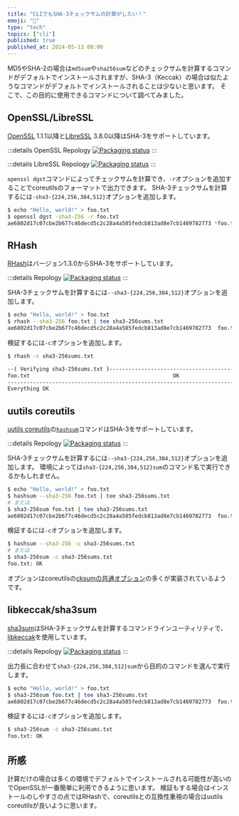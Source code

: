 ```yaml
---
title: "CLIでもSHA-3チェックサムの計算がしたい！"
emoji: "🔏"
type: "tech"
topics: ["cli"]
published: true
published_at: 2024-05-13 08:00
---
```


MD5やSHA-2の場合は`md5sum`や`sha256sum`などのチェックサムを計算するコマンドがデフォルトでインストールされますが、SHA-3（Keccak）の場合は似たようなコマンドがデフォルトでインストールされることは少ないと思います。
そこで、この目的に使用できるコマンドについて調べてみました。

## OpenSSL/LibreSSL

[OpenSSL](https://www.openssl.org/) 1.1.1以降と[LibreSSL](https://www.libressl.org/) 3.8.0以降はSHA-3をサポートしています。

:::details OpenSSL Repology
[![Packaging status](https://repology.org/badge/vertical-allrepos/openssl.svg?columns=3)](https://repology.org/project/openssl/versions)
:::

:::details LibreSSL Repology
[![Packaging status](https://repology.org/badge/vertical-allrepos/libressl.svg?columns=3)](https://repology.org/project/libressl/versions)
:::

`openssl dgst`コマンドによってチェックサムを計算でき、`-r`オプションを追加することでcoreutilsのフォーマットで出力できます。
SHA-3チェックサムを計算するには`-sha3-{224,256,384,512}`オプションを追加します。

```sh
$ echo "Hello, world!" > foo.txt
$ openssl dgst -sha3-256 -r foo.txt
ae6802d17c07cbe2b677c46decd5c2c28a4a585fedcb813ad8e7cb1469782773 *foo.txt
```

## RHash

[RHash](https://rhash.sourceforge.io/)はバージョン1.3.0からSHA-3をサポートしています。

:::details Repology
[![Packaging status](https://repology.org/badge/vertical-allrepos/rhash.svg?columns=3)](https://repology.org/project/rhash/versions)
:::

SHA-3チェックサムを計算するには`--sha3-{224,256,384,512}`オプションを追加します。

```sh
$ echo "Hello, world!" > foo.txt
$ rhash --sha3-256 foo.txt | tee sha3-256sums.txt
ae6802d17c07cbe2b677c46decd5c2c28a4a585fedcb813ad8e7cb1469782773  foo.txt
```

検証するには`-c`オプションを追加します。

```sh
$ rhash -c sha3-256sums.txt

--( Verifying sha3-256sums.txt )------------------------------------------------
foo.txt                                             OK
--------------------------------------------------------------------------------
Everything OK
```

## uutils coreutils

[uutils coreutils](https://uutils.github.io/coreutils/)の[`hashsum`](https://uutils.github.io/coreutils/docs/utils/hashsum.html)コマンドはSHA-3をサポートしています。

:::details Repology
[![Packaging status](https://repology.org/badge/vertical-allrepos/uutils-coreutils.svg?columns=3)](https://repology.org/project/uutils-coreutils/versions)
:::

SHA-3チェックサムを計算するには`--sha3-{224,256,384,512}`オプションを追加します。
環境によっては`sha3-{224,256,384,512}sum`のコマンド名で実行できるかもしれません。

```sh
$ echo "Hello, world!" > foo.txt
$ hashsum --sha3-256 foo.txt | tee sha3-256sums.txt
# または
$ sha3-256sum foo.txt | tee sha3-256sums.txt
ae6802d17c07cbe2b677c46decd5c2c28a4a585fedcb813ad8e7cb1469782773  foo.txt
```

検証するには`-c`オプションを追加します。

```sh
$ hashsum --sha3-256 -c sha3-256sums.txt
# または
$ sha3-256sum -c sha3-256sums.txt
foo.txt: OK
```

オプションはcoreutilsの[cksumの共通オプション](https://www.gnu.org/software/coreutils/manual/html_node/cksum-common-options.html)の多くが実装されているようです。

## libkeccak/sha3sum

[sha3sum](https://codeberg.org/maandree/sha3sum)はSHA-3チェックサムを計算するコマンドラインユーティリティで、[libkeccak](https://codeberg.org/maandree/libkeccak)を使用しています。

:::details Repology
[![Packaging status](https://repology.org/badge/vertical-allrepos/sha3sum.svg?columns=3)](https://repology.org/project/sha3sum/versions)
:::

出力長に合わせて`sha3-{224,256,384,512}sum`から目的のコマンドを選んで実行します。

```sh
$ echo "Hello, world!" > foo.txt
$ sha3-256sum foo.txt | tee sha3-256sums.txt
ae6802d17c07cbe2b677c46decd5c2c28a4a585fedcb813ad8e7cb1469782773  foo.txt
```

検証するには`-c`オプションを追加します。

```sh
$ sha3-256sum -c sha3-256sums.txt
foo.txt: OK
```

## 所感

計算だけの場合は多くの環境でデフォルトでインストールされる可能性が高いのでOpenSSLが一番簡単に利用できるように思います。
検証もする場合はインストールのしやすさの点ではRHashで、coreutilsとの互換性重視の場合はuutils coreutilsが良いように思います。

